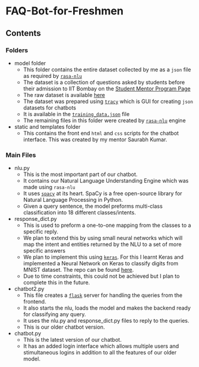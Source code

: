 # FAQ-Bot-for-Freshmen

## Contents

### Folders
- model folder
  - This folder contains the entire dataset collected by me as a `json` file as required by [`rasa-nlu`](https://nlu.rasa.com/index.html)
  - The dataset is a collection of questions asked by students before their admission to IIT Bombay on the [Student Mentor Program Page](http://smp.iitb.ac.in/)
  - The raw dataset is available [here](https://docs.google.com/document/d/1iW_m7Jtr_J4rVu5qPWgf0IAIep7-Q23b6jtW4mwQLy8/edit?usp=sharing)
  - The dataset was prepared using [`tracy`](https://yuukanoo.github.io/tracy/#/agents) which is GUI for creating `json` datasets for chatbots
  - It is available in the [`training_data.json`](https://github.com/soumyac1999/SoC_2018-FAQ_Bot_for_Freshmen/blob/master/model/training_data.json) file
  - The remaining files in this folder were created by [`rasa-nlu`](https://nlu.rasa.com/index.html) engine
- static and templates folder
  - This contains the front end `html` and `css` scripts for the chatbot interface. This was created by my mentor Saurabh Kumar.
  
### Main Files
- nlu.py
  - This is the most important part of our chatbot.
  - It contains our Natural Language Understanding Engine which was made using `rasa-nlu`
  - It uses [`spacy`](https://spacy.io/) at its heart. SpaCy is a free open-source library for Natural Language Processing in Python.
  - Given a query sentence, the model preforms multi-class classification into 18 different classes/intents.
- response_dict.py
  - This is used to preform a one-to-one mapping from the classes to a specific reply.
  - We plan to extend this by using small neural networks which will map the intent and entities returned by the NLU to a set of more specific answers
  - We plan to implement this using [`keras`](https://keras.io/). For this I learnt Keras and implemented a Neural Network on Keras to classify digits from MNIST dataset. The repo can be found [here](https://github.com/soumyac1999/keras-mnist-nn).
  - Due to time constraints, this could not be achieved but I plan to complete this in the future.
- chatbot2.py
  - This file creates a [`flask`](http://flask.pocoo.org/) server for handling the queries from the frontend.
  - It also starts the nlu, loads the model and makes the backend ready for classifying any query.
  - It uses the nlu.py and response_dict.py files to reply to the queries.
  - This is our older chatbot version.
- chatbot.py
  - This is the latest version of our chatbot.
  - It has an added login interface which allows multiple users and stimultaneous logins in addition to all the features of our older model. 
